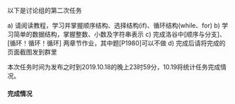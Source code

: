 以下是讨论组的第二次任务

a) 请阅读教程，学习并掌握顺序结构、选择结构(if)、循环结构(while、for)
b) 学习简单的数据结构，掌握整数、小数及字符串表示
c) 完成洛谷中[顺序与分支]、[循环！循环！循环] 两章节作业，其中题[P1980]可以不做
d) 完成后请将完成的页面截图发到群里

本次任务时间为发布之时到2019.10.18的晚上23时59分，10.19将统计任务完成情况。

#### 完成情况